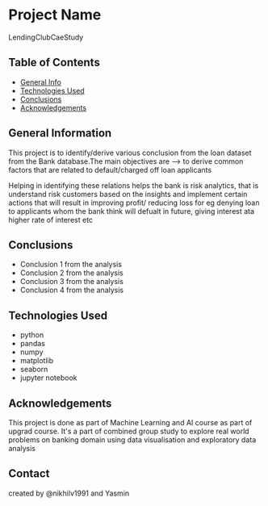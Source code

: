 # Project Name
LendingClubCaeStudy

## Table of Contents
* [General Info](#general-information)
* [Technologies Used](#technologies-used)
* [Conclusions](#conclusions)
* [Acknowledgements](#acknowledgements)

<!-- You can include any other section that is pertinent to your problem -->

## General Information
This project is to identify/derive various conclusion from the loan dataset from the Bank database.The main objectives are
--> to derive common factors that are related to default/charged off loan applicants

Helping in identifying these relations helps the bank is risk analytics, that is understand risk customers based on the insights and implement certain actions that will result in improving profit/ reducing loss for eg denying loan to applicants whom the bank think will defualt in future, giving interest ata higher rate of interest etc


<!-- You don't have to answer all the questions - just the ones relevant to your project. -->

## Conclusions
- Conclusion 1 from the analysis
- Conclusion 2 from the analysis
- Conclusion 3 from the analysis
- Conclusion 4 from the analysis

<!-- You don't have to answer all the questions - just the ones relevant to your project. -->


## Technologies Used
- python
- pandas
- numpy
- matplotlib
- seaborn
- jupyter notebook
  

## Acknowledgements
This project is done as part of Machine Learning and AI course as part of upgrad course. It's a part of combined group study to explore real world problems on banking domain using data visualisation and exploratory data analysis


## Contact
created by @nikhilv1991 and Yasmin 

